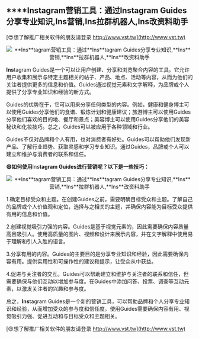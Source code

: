 ## ****Ins**tagram营销工具：通过**Ins**tagram Guides分享专业知识,**Ins**营销,**Ins**拉群机器人,**Ins**改资料助手**

[😍想了解推广相关软件的朋友请登录 http://www.vst.tw](http://www.vst.tw)

 <center><img src="https://vst.tw/MP4/tuiguang/png/6.png" alt="**Ins**tagram营销工具：通过**Ins**tagram Guides分享专业知识,**Ins**营销,**Ins**拉群机器人,**Ins**改资料助手"></center>

**Ins**tagram Guides是一个可以让用户创建、分享和浏览聚合内容的工具。它允许用户收集和展示与特定主题相关的帖子、产品、地点、活动等内容，从而为他们的关注者提供更多的信息和价值。Guides通过视觉元素和文字解释，为品牌或个人提供了分享专业知识和经验的新方式。

Guides的优势在于，它可以用来分享任何类型的内容。例如，健康和健身博主可以使用Guides分享他们的食谱、锻炼计划和健康建议；旅游博主可以使用Guides分享他们喜欢的目的地、餐厅和景点；美容博主可以使用Guides分享他们的美容秘诀和化妆技巧。总之，Guides可以被应用于各种领域和行业。

Guides不仅对品牌和个人有用，也对消费者有好处。Guides可以帮助他们发现新产品、了解行业趋势、获取灵感和学习专业知识。通过Guides，品牌或个人可以建立和维护与消费者的联系和信任。

**😄如何使用**Ins**tagram Guides进行营销呢？以下是一些技巧：**

 <center><img src="https://vst.tw/MP4/tuiguang/png/1.png" alt="**Ins**tagram营销工具：通过**Ins**tagram Guides分享专业知识,**Ins**营销,**Ins**拉群机器人,**Ins**改资料助手"></center>

1.确定目标受众和主题。在创建Guides之前，需要明确目标受众和主题。了解自己的品牌或个人价值观和定位，选择与之相关的主题，并确保内容能为目标受众提供有用的信息和价值。

2.创建视觉吸引力强的内容。Guides是基于视觉元素的，因此需要确保内容质量高且吸引人。使用高质量的图片、视频和设计来展示内容，并在文字解释中使用易于理解和引人入胜的语言。

3.分享有用的内容。Guides的主要目的是分享专业知识和经验，因此需要确保内容有用。提供实用性和可操作性的建议和提示，让受众从中获益。

4.促进与关注者的交互。Guides可以帮助建立和维护与关注者的联系和信任，但需要确保与他们互动以增加参与度。在Guides中添加问答、投票、调查等互动元素，以激发关注者的兴趣和参与度。

总之，**Ins**tagram Guides是一个新的营销工具，可以帮助品牌和个人分享专业知识和经验，从而增加受众的参与度和信任度。使用Guides需要确保内容有用、视觉吸引力强、促进互动和与目标受众和主题相关。

[😍想了解推广相关软件的朋友请登录 http://www.vst.tw](http://www.vst.tw)



